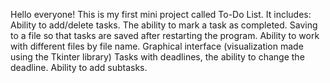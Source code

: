 Hello everyone! This is my first mini project called To-Do List. It includes:
 Ability to add/delete tasks.
 The ability to mark a task as completed.
 Saving to a file so that tasks are saved after restarting the program.
 Ability to work with different files by file name.
 Graphical interface (visualization made using the Tkinter library)
 Tasks with deadlines, the ability to change the deadline.
 Ability to add subtasks.
